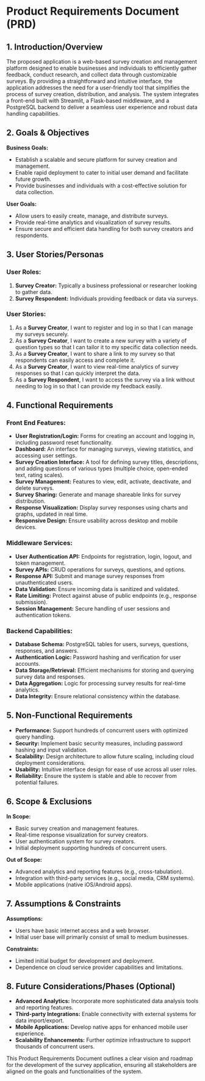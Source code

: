 # Product Requirements Document (PRD)

## 1. Introduction/Overview

The proposed application is a web-based survey creation and management platform designed to enable businesses and individuals to efficiently gather feedback, conduct research, and collect data through customizable surveys. By providing a straightforward and intuitive interface, the application addresses the need for a user-friendly tool that simplifies the process of survey creation, distribution, and analysis. The system integrates a front-end built with Streamlit, a Flask-based middleware, and a PostgreSQL backend to deliver a seamless user experience and robust data handling capabilities.

## 2. Goals & Objectives

**Business Goals:**
- Establish a scalable and secure platform for survey creation and management.
- Enable rapid deployment to cater to initial user demand and facilitate future growth.
- Provide businesses and individuals with a cost-effective solution for data collection.

**User Goals:**
- Allow users to easily create, manage, and distribute surveys.
- Provide real-time analytics and visualization of survey results.
- Ensure secure and efficient data handling for both survey creators and respondents.

## 3. User Stories/Personas

### User Roles:
1. **Survey Creator:** Typically a business professional or researcher looking to gather data.
2. **Survey Respondent:** Individuals providing feedback or data via surveys.

### User Stories:
1. As a **Survey Creator**, I want to register and log in so that I can manage my surveys securely.
2. As a **Survey Creator**, I want to create a new survey with a variety of question types so that I can tailor it to my specific data collection needs.
3. As a **Survey Creator**, I want to share a link to my survey so that respondents can easily access and complete it.
4. As a **Survey Creator**, I want to view real-time analytics of survey responses so that I can quickly interpret the data.
5. As a **Survey Respondent**, I want to access the survey via a link without needing to log in so that I can provide my feedback easily.

## 4. Functional Requirements

### Front End Features:
- **User Registration/Login:** Forms for creating an account and logging in, including password reset functionality.
- **Dashboard:** An interface for managing surveys, viewing statistics, and accessing user settings.
- **Survey Creation Interface:** A tool for defining survey titles, descriptions, and adding questions of various types (multiple choice, open-ended text, rating scales).
- **Survey Management:** Features to view, edit, activate, deactivate, and delete surveys.
- **Survey Sharing:** Generate and manage shareable links for survey distribution.
- **Response Visualization:** Display survey responses using charts and graphs, updated in real time.
- **Responsive Design:** Ensure usability across desktop and mobile devices.

### Middleware Services:
- **User Authentication API:** Endpoints for registration, login, logout, and token management.
- **Survey APIs:** CRUD operations for surveys, questions, and options.
- **Response API:** Submit and manage survey responses from unauthenticated users.
- **Data Validation:** Ensure incoming data is sanitized and validated.
- **Rate Limiting:** Protect against abuse of public endpoints (e.g., response submission).
- **Session Management:** Secure handling of user sessions and authentication tokens.

### Backend Capabilities:
- **Database Schema:** PostgreSQL tables for users, surveys, questions, responses, and answers.
- **Authentication Logic:** Password hashing and verification for user accounts.
- **Data Storage/Retrieval:** Efficient mechanisms for storing and querying survey data and responses.
- **Data Aggregation:** Logic for processing survey results for real-time analytics.
- **Data Integrity:** Ensure relational consistency within the database.

## 5. Non-Functional Requirements

- **Performance:** Support hundreds of concurrent users with optimized query handling.
- **Security:** Implement basic security measures, including password hashing and input validation.
- **Scalability:** Design architecture to allow future scaling, including cloud deployment considerations.
- **Usability:** Intuitive interface design for ease of use across all user roles.
- **Reliability:** Ensure the system is stable and able to recover from potential failures.

## 6. Scope & Exclusions

**In Scope:**
- Basic survey creation and management features.
- Real-time response visualization for survey creators.
- User authentication system for survey creators.
- Initial deployment supporting hundreds of concurrent users.

**Out of Scope:**
- Advanced analytics and reporting features (e.g., cross-tabulation).
- Integration with third-party services (e.g., social media, CRM systems).
- Mobile applications (native iOS/Android apps).

## 7. Assumptions & Constraints

**Assumptions:**
- Users have basic internet access and a web browser.
- Initial user base will primarily consist of small to medium businesses.

**Constraints:**
- Limited initial budget for development and deployment.
- Dependence on cloud service provider capabilities and limitations.

## 8. Future Considerations/Phases (Optional)

- **Advanced Analytics:** Incorporate more sophisticated data analysis tools and reporting features.
- **Third-party Integrations:** Enable connectivity with external systems for data import/export.
- **Mobile Applications:** Develop native apps for enhanced mobile user experience.
- **Scalability Enhancements:** Further optimize infrastructure to support thousands of concurrent users. 

This Product Requirements Document outlines a clear vision and roadmap for the development of the survey application, ensuring all stakeholders are aligned on the goals and functionalities of the system.